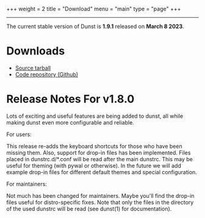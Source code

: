 +++
weight = 2
title = "Download"
menu = "main"
type = "page"
+++
***

The current stable version of Dunst is **1.9.1** released on **March 8 2023**.

# Downloads

* [Source tarball](https://github.com/dunst-project/dunst/archive/v1.9.1.tar.gz)
* [Code repository (Github)](https://github.com/dunst-project/dunst)

# Release Notes For v1.8.0

Lots of exciting and useful features are being added to dunst, all while making
dunst even more configurable and reliable.

For users:

This release re-adds the keyboard shortcuts for those who have been missing
them. Also, support for drop-in files has been implemented. Files placed in
dunstrc.d/\*.conf will be read after the main dunstrc. This may be useful for
theming (with pywal or otherwise). In the future we will add example drop-in
files for different default themes and special configuration.

For maintainers:

Not much has been changed for maintainers. Maybe you'll find the drop-in files
useful for distro-specific fixes. Note that only the files in the directory of
the used dunstrc will be read (see dunst(1) for documentation).
